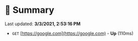 # 📖 Summary
Last updated: **3/3/2021, 2:53:16 PM**

- `GET` [https://google.com](https://google.com) - **Up** (110ms)
